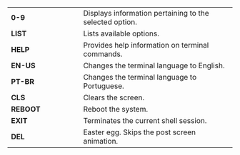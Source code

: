 |            |     |     |     |     |     |                                                         |
| :--------- | :-- | :-- | :-- | :-- | :-- | :------------------------------------------------------ |
| **0-9**    |     |     |     |     |     | Displays information pertaining to the selected option. |
| **LIST**   |     |     |     |     |     | Lists available options.                                |
| **HELP**   |     |     |     |     |     | Provides help information on terminal commands.         |
| **EN-US**  |     |     |     |     |     | Changes the terminal language to English.               |
| **PT-BR**  |     |     |     |     |     | Changes the terminal language to Portuguese.            |
| **CLS**    |     |     |     |     |     | Clears the screen.                                      |
| **REBOOT** |     |     |     |     |     | Reboot the system.                                      |
| **EXIT**   |     |     |     |     |     | Terminates the current shell session.                   |
| **DEL**    |     |     |     |     |     | Easter egg. Skips the post screen animation.             |